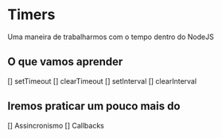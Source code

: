 # Timers
 
Uma maneira de trabalharmos com o tempo dentro do NodeJS

## O que vamos aprender

[] setTimeout
[] clearTimeout
[] setInterval
[] clearInterval

## Iremos praticar um pouco mais do 
 
[] Assincronismo
[] Callbacks